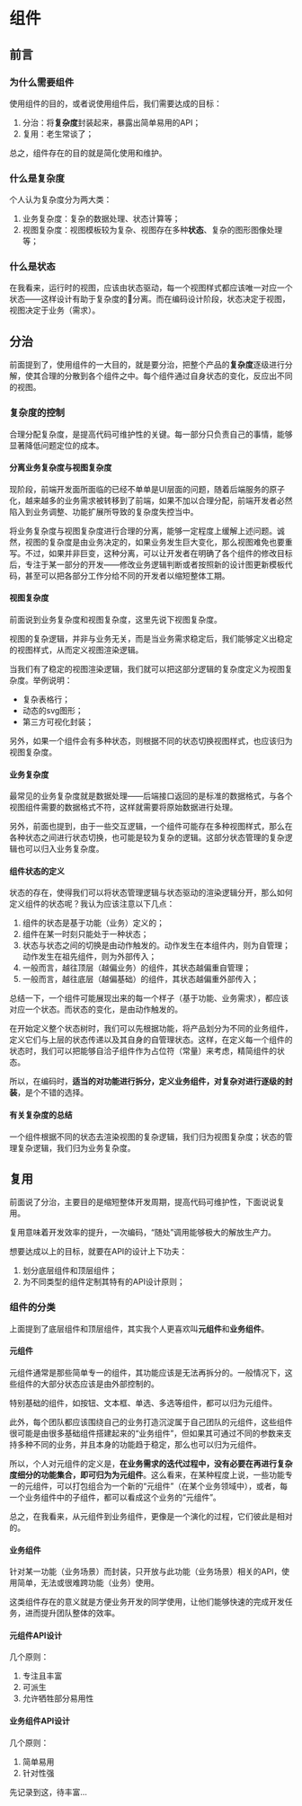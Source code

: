 # 组件

## 前言

### 为什么需要组件

使用组件的目的，或者说使用组件后，我们需要达成的目标：

1. 分治：将**复杂度**封装起来，暴露出简单易用的API；
2. 复用：老生常谈了；

总之，组件存在的目的就是简化使用和维护。

### 什么是复杂度

个人认为复杂度分为两大类：

1. 业务复杂度：复杂的数据处理、状态计算等；
2. 视图复杂度：视图模板较为复杂、视图存在多种**状态**、复杂的图形图像处理等；

### 什么是状态

在我看来，运行时的视图，应该由状态驱动，每一个视图样式都应该唯一对应一个状态——这样设计有助于复杂度的分离。而在编码设计阶段，状态决定于视图，视图决定于业务（需求）。

## 分治

前面提到了，使用组件的一大目的，就是要分治，把整个产品的**复杂度**逐级进行分解，使其合理的分散到各个组件之中。每个组件通过自身状态的变化，反应出不同的视图。

### 复杂度的控制

合理分配复杂度，是提高代码可维护性的关键。每一部分只负责自己的事情，能够显著降低问题定位的成本。

#### 分离业务复杂度与视图复杂度

现阶段，前端开发面所面临的已经不单单是UI层面的问题，随着后端服务的原子化，越来越多的业务需求被转移到了前端，如果不加以合理分配，前端开发者必然陷入到业务调整、功能扩展所导致的复杂度失控当中。

将业务复杂度与视图复杂度进行合理的分离，能够一定程度上缓解上述问题。诚然，视图的复杂度是由业务决定的，如果业务发生巨大变化，那么视图难免也要重写。不过，如果并非巨变，这种分离，可以让开发者在明确了各个组件的修改目标后，专注于某一部分的开发——修改业务逻辑判断或者按照新的设计图更新模板代码，甚至可以把各部分工作分给不同的开发者以缩短整体工期。

#### 视图复杂度

前面说到业务复杂度和视图复杂度，这里先说下视图复杂度。

视图的复杂逻辑，并非与业务无关，而是当业务需求稳定后，我们能够定义出稳定的视图样式，从而定义视图渲染逻辑。

当我们有了稳定的视图渲染逻辑，我们就可以把这部分逻辑的复杂度定义为视图复杂度。举例说明：

- 复杂表格行；
- 动态的svg图形；
- 第三方可视化封装；

另外，如果一个组件会有多种状态，则根据不同的状态切换视图样式，也应该归为视图复杂度。

#### 业务复杂度

最常见的业务复杂度就是数据处理——后端接口返回的是标准的数据格式，与各个视图组件需要的数据格式不符，这样就需要将原始数据进行处理。

另外，前面也提到，由于一些交互逻辑，一个组件可能存在多种视图样式，那么在各种状态之间进行状态切换，也可能是较为复杂的逻辑。这部分状态管理的复杂逻辑也可以归入业务复杂度。

#### 组件状态的定义

状态的存在，使得我们可以将状态管理逻辑与状态驱动的渲染逻辑分开，那么如何定义组件的状态呢？我认为应该注意以下几点：

1. 组件的状态是基于功能（业务）定义的；
2. 组件在某一时刻只能处于一种状态；
3. 状态与状态之间的切换是由动作触发的。动作发生在本组件内，则为自管理；动作发生在祖先组件，则为外部传入；
4. 一般而言，越往顶层（越偏业务）的组件，其状态越偏重自管理；
5. 一般而言，越往底层（越偏基础）的组件，其状态越偏重外部传入；

总结一下，一个组件可能展现出来的每一个样子（基于功能、业务需求），都应该对应一个状态。而状态的变化，是由动作触发的。

在开始定义整个状态树时，我们可以先根据功能，将产品划分为不同的业务组件，定义它们与上层的状态传递以及其自身的自管理状态。这样，在定义每一个组件的状态时，我们可以把能够自洽子组件作为占位符（常量）来考虑，精简组件的状态。

所以，在编码时，**适当的对功能进行拆分，定义业务组件，对复杂对进行逐级的封装**，是个不错的选择。

#### 有关复杂度的总结

一个组件根据不同的状态去渲染视图的复杂逻辑，我们归为视图复杂度；状态的管理复杂逻辑，我们归为业务复杂度。

## 复用

前面说了分治，主要目的是缩短整体开发周期，提高代码可维护性，下面说说复用。

复用意味着开发效率的提升，一次编码，“随处”调用能够极大的解放生产力。

想要达成以上的目标，就要在API的设计上下功夫：

1. 划分底层组件和顶层组件；
2. 为不同类型的组件定制其特有的API设计原则；

### 组件的分类

上面提到了底层组件和顶层组件，其实我个人更喜欢叫**元组件**和**业务组件**。

#### 元组件

元组件通常是那些简单专一的组件，其功能应该是无法再拆分的。一般情况下，这些组件的大部分状态应该是由外部控制的。

特别基础的组件，如按钮、文本框、单选、多选等组件，都可以归为元组件。

此外，每个团队都应该围绕自己的业务打造沉淀属于自己团队的元组件，这些组件很可能是由很多基础组件搭建起来的“业务组件”，但如果其可通过不同的参数来支持多种不同的业务，并且本身的功能趋于稳定，那么也可以归为元组件。

所以，个人对元组件的定义是，**在业务需求的迭代过程中，没有必要在再进行复杂度细分的功能集合，即可归为为元组件**。这么看来，在某种程度上说，一些功能专一的元组件，可以打包组合为一个新的“元组件”（在某个业务领域中），或者，每一个业务组件中的子组件，都可以看成这个业务的“元组件”。

总之，在我看来，从元组件到业务组件，更像是一个演化的过程，它们彼此是相对的。

#### 业务组件

针对某一功能（业务场景）而封装，只开放与此功能（业务场景）相关的API，使用简单，无法或很难跨功能（业务）使用。

这类组件存在的意义就是方便业务开发的同学使用，让他们能够快速的完成开发任务，进而提升团队整体的效率。

#### 元组件API设计

几个原则：
1. 专注且丰富
2. 可派生
3. 允许牺牲部分易用性

#### 业务组件API设计

几个原则：
1. 简单易用
2. 针对性强

先记录到这，待丰富…




